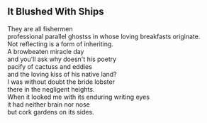 It Blushed With Ships
---------------------
They are all fishermen  
professional parallel ghostss in whose loving breakfasts originate.  
Not reflecting is a form of inheriting.  
A browbeaten miracle day  
and you'll ask why doesn't his poetry  
pacify of cactuss and eddies  
and the loving kiss of his native land?  
I was without doubt the bride lobster  
there in the negligent heights.  
When it looked me with its enduring writing eyes  
it had neither brain nor nose  
but cork gardens on its sides.  
